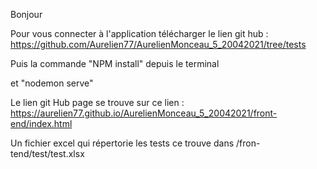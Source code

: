 Bonjour

Pour vous connecter à l'application télécharger le lien git hub : https://github.com/Aurelien77/AurelienMonceau_5_20042021/tree/tests

Puis la commande "NPM install" depuis le terminal

et "nodemon serve"

Le lien git Hub page se trouve sur ce lien : https://aurelien77.github.io/AurelienMonceau_5_20042021/front-end/index.html

Un fichier excel qui répertorie les tests ce trouve dans /fron-tend/test/test.xlsx
